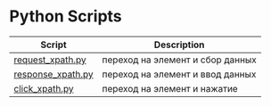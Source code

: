 Python Scripts
==================
| Script                                               | Description                           |
| ---------------------------------------------------- | --------------------------------------|
| [request_xpath.py](Scripts/request_xpath.py)         | переход на элемент и сбор данных      |
| [response_xpath.py](Scripts/response_xpath.py)       | переход на элемент и ввод данных      |
| [click_xpath.py](Scripts/click_xpath.py)             | переход на элемент и нажатие          |

